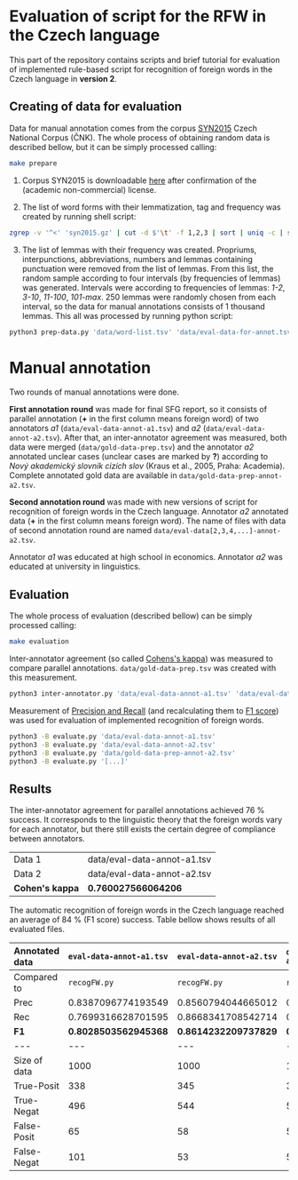 # Evaluation of script for the RFW in the Czech language
This part of the repository contains scripts and brief tutorial for evaluation of implemented rule-based script for recognition of foreign words in the Czech language in **version 2**.

## Creating of data for evaluation
Data for manual annotation comes from the corpus [SYN2015](http://wiki.korpus.cz/doku.php/en:cnk:syn2015) Czech National Corpus (ČNK). The whole process of obtaining random data is described bellow, but it can be simply processed calling:
```bash
make prepare
```

1. Corpus SYN2015 is downloadable [here](http://hdl.handle.net/11234/1-1593) after confirmation of the (academic non-commercial) license.

2. The list of word forms with their lemmatization, tag and frequency was created by running shell script:
```bash
zgrep -v '^<' 'syn2015.gz' | cut -d $'\t' -f 1,2,3 | sort | uniq -c | sort -nr > 'word-list.tsv'
```

3. The list of lemmas with their frequency was created. Propriums, interpunctions, abbreviations, numbers and lemmas containing punctuation were removed from the list of lemmas. From this list, the random sample according to four intervals (by frequencies of lemmas) was generated. Intervals were according to frequencies of lemmas: *1-2*, *3-10*, *11-100*, *101-max*. 250 lemmas were randomly chosen from each interval, so the data for manual annotations consists of 1 thousand lemmas. This all was processed by running python script:
```bash
python3 prep-data.py 'data/word-list.tsv' 'data/eval-data-for-annot.tsv'
```

# Manual annotation
Two rounds of manual annotations were done.

**First annotation round** was made for final SFG report, so it consists of parallel annotation (**+** in the first column means foreign word) of two annotators *a1* (`data/eval-data-annot-a1.tsv`) and *a2* (`data/eval-data-annot-a2.tsv`). After that, an inter-annotator agreement was measured, both data were merged (`data/gold-data-prep.tsv`) and the annotator *a2* annotated unclear cases (unclear cases are marked by **?**) according to *Nový akademický slovník cizích slov* (Kraus et al., 2005, Praha: Academia). Complete annotated gold data are available in `data/gold-data-prep-annot-a2.tsv`.

**Second annotation round** was made with new versions of script for recognition of foreign words in the Czech language. Annotator *a2* annotated data (**+** in the first column means foreign word). The name of files with data of second annotation round are named `data/eval-data[2,3,4,...]-annot-a2.tsv`.

Annotator *a1* was educated at high school in economics. Annotator *a2* was educated at university in linguistics.

## Evaluation
The whole process of evaluation (described bellow) can be simply processed calling:
```bash
make evaluation
```

Inter-annotator agreement (so called [Cohens's kappa](https://en.wikipedia.org/wiki/Cohen%27s_kappa)) was measured to compare parallel annotations. `data/gold-data-prep.tsv` was created with this measurement.
```bash
python3 inter-annotator.py 'data/eval-data-annot-a1.tsv' 'data/eval-data-annot-a2.tsv' 'data/gold-data-prep.tsv'
```

Measurement of [Precision and Recall](https://en.wikipedia.org/wiki/Precision_and_recall) (and recalculating them to [F1 score](https://en.wikipedia.org/wiki/F1_score)) was used for evaluation of implemented recognition of foreign words.
```bash
python3 -B evaluate.py 'data/eval-data-annot-a1.tsv'
python3 -B evaluate.py 'data/eval-data-annot-a2.tsv'
python3 -B evaluate.py 'data/gold-data-prep-annot-a2.tsv'
python3 -B evaluate.py '[...]'
```

## Results
The inter-annotator agreement for parallel annotations achieved 76 % success. It corresponds to the linguistic theory that the foreign words vary for each annotator, but there still exists the certain degree of compliance between annotators.

| | |
| --- | --- |
| Data 1 | data/eval-data-annot-a1.tsv |
| Data 2 | data/eval-data-annot-a2.tsv |
| **Cohen's kappa** | **0.760027566064206** |

The automatic recognition of foreign words in the Czech language reached an average of 84 % (F1 score) success. Table bellow shows results of all evaluated files.

| Annotated data | `eval-data-annot-a1.tsv` | `eval-data-annot-a2.tsv` | `data/gold-data-prep-annot-a2.tsv` | data/eval-data2-annot-a2.tsv |
| :--- | :--- | :--- | :--- | :--- |
| Compared to | `recogFW.py` | `recogFW.py` | `recogFW.py` | `recogFW.py` |
| Prec | 0.8387096774193549 | 0.8560794044665012 | 0.8635235732009926 | 0.8341584158415841 |
| Rec | 0.7699316628701595 | 0.8668341708542714 | 0.8635235732009926 | 0.8776041666666666 |
| **F1** | **0.8028503562945368** | **0.8614232209737829** | **0.8635235732009926** | **0.8553299492385786** |
| --- | --- | --- | --- | --- |
| Size of data | 1000 | 1000 | 1000 | 1000 |
| True-Posit | 338 | 345 | 348 | 337 |
| True-Negat | 496 | 544 | 542 | 549 |
| False-Posit | 65 | 58 | 55 | 67 |
| False-Negat | 101 | 53 | 55 | 47 |
